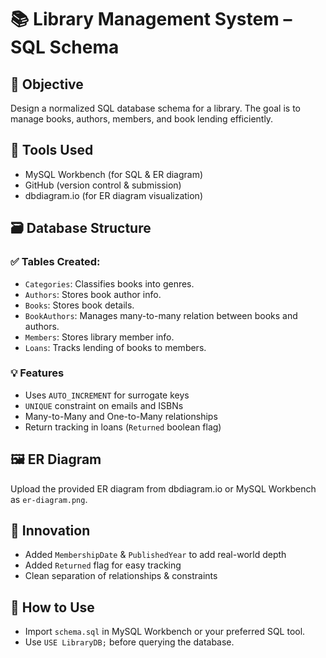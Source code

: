 # 📚 Library Management System – SQL Schema

## 📌 Objective
Design a normalized SQL database schema for a library. The goal is to manage books, authors, members, and book lending efficiently.

## 🧰 Tools Used
- MySQL Workbench (for SQL & ER diagram)
- GitHub (version control & submission)
- dbdiagram.io (for ER diagram visualization)

## 🗃️ Database Structure

### ✅ Tables Created:
- `Categories`: Classifies books into genres.
- `Authors`: Stores book author info.
- `Books`: Stores book details.
- `BookAuthors`: Manages many-to-many relation between books and authors.
- `Members`: Stores library member info.
- `Loans`: Tracks lending of books to members.

### 💡 Features
- Uses `AUTO_INCREMENT` for surrogate keys
- `UNIQUE` constraint on emails and ISBNs
- Many-to-Many and One-to-Many relationships
- Return tracking in loans (`Returned` boolean flag)

## 🖼 ER Diagram
Upload the provided ER diagram from dbdiagram.io or MySQL Workbench as `er-diagram.png`.

## 🚀 Innovation
- Added `MembershipDate` & `PublishedYear` to add real-world depth
- Added `Returned` flag for easy tracking
- Clean separation of relationships & constraints

## 📝 How to Use
- Import `schema.sql` in MySQL Workbench or your preferred SQL tool.
- Use `USE LibraryDB;` before querying the database.